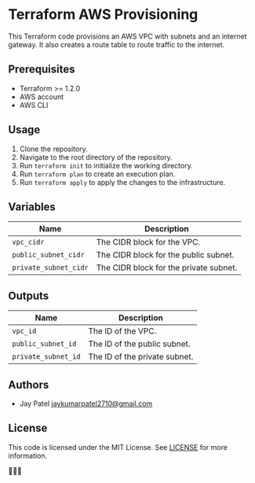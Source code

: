 # Terraform AWS Provisioning

This Terraform code provisions an AWS VPC with subnets and an internet gateway. It also creates a route table to route traffic to the internet.

## Prerequisites

- Terraform >= 1.2.0
- AWS account
- AWS CLI

## Usage

1. Clone the repository.
2. Navigate to the root directory of the repository.
3. Run `terraform init` to initialize the working directory.
4. Run `terraform plan` to create an execution plan.
5. Run `terraform apply` to apply the changes to the infrastructure.

## Variables

| Name | Description |
|------|-------------|
| `vpc_cidr` | The CIDR block for the VPC. |
| `public_subnet_cidr` | The CIDR block for the public subnet. |
| `private_subnet_cidr` | The CIDR block for the private subnet. |

## Outputs

| Name | Description |
|------|-------------|
| `vpc_id` | The ID of the VPC. |
| `public_subnet_id` | The ID of the public subnet. |
| `private_subnet_id` | The ID of the private subnet. |

## Authors

- Jay Patel <jaykumarpatel2710@gmail.com>

## License

This code is licensed under the MIT License. See [LICENSE](LICENSE) for more information.

🚀🚀🚀